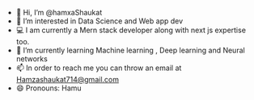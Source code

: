- 👋 Hi, I’m @hamxaShaukat
- 👀 I’m interested in Data Science and Web app dev
- 💻 I am currently a Mern stack developer along with next js expertise too.
- 🌱 I’m currently learning Machine learning , Deep learning and Neural networks 
- 📫 In order to reach me you can throw an email at Hamzashaukat714@gmail.com
- 😄 Pronouns: Hamu

<!---
hamxaShaukat/hamxaShaukat is a ✨ special ✨ repository because its `README.md` (this file) appears on your GitHub profile.
You can click the Preview link to take a look at your changes.
--->
